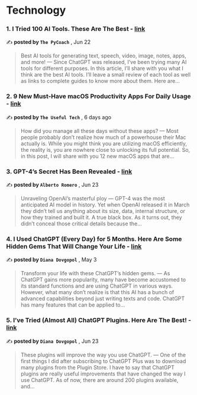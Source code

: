
<h1>Technology</h1>
<h3>1. I Tried 100 AI Tools. These Are The Best - <a href=https://medium.com/artificial-corner/i-tried-100-ai-tools-these-are-the-best-67e2fcef98b2?source=tag_page---------0-85--------------------4dc5e719_6b0a_429a_8784_a38812e71cbd-------17 target="_blank" rel="noopener noreferrer">link</a></h3>

✍️ **posted by `The PyCoach`** , <date>Jun 22</date>

<blockquote>Best AI tools for generating text, speech, video, image, notes, apps, and more! —  Since ChatGPT was released, I’ve been trying many AI tools for different purposes. In this article, I’ll share with you what I think are the best AI tools. I’ll leave a small review of each tool as well as links to complete guides to know more about them. Here are…</blockquote>

<h3>2. 9 New Must-Have macOS Productivity Apps For Daily Usage - <a href=https://medium.com/macoclock/9-new-must-have-macos-productivity-apps-for-daily-usage-fec955b1510c?source=tag_page---------1-85--------------------4dc5e719_6b0a_429a_8784_a38812e71cbd-------17 target="_blank" rel="noopener noreferrer">link</a></h3>

✍️ **posted by `The Useful Tech`** , <date>6 days ago</date>

<blockquote>How did you manage all these days without these apps? —  Most people probably don’t realize how much of a powerhouse their Mac actually is. While you might think you are utilizing macOS efficiently, the reality is, you are nowhere close to unlocking its full potential. So, in this post, I will share with you 12 new macOS apps that are…</blockquote>

<h3>3. GPT-4’s Secret Has Been Revealed - <a href=https://medium.com/@albertoromgar/gpt-4s-secret-has-been-revealed-439db1568180?source=tag_page---------2-85--------------------4dc5e719_6b0a_429a_8784_a38812e71cbd-------17 target="_blank" rel="noopener noreferrer">link</a></h3>

✍️ **posted by `Alberto Romero`** , <date>Jun 23</date>

<blockquote>Unraveling OpenAI’s masterful ploy —  GPT-4 was the most anticipated AI model in history. Yet when OpenAI released it in March they didn’t tell us anything about its size, data, internal structure, or how they trained and built it. A true black box. As it turns out, they didn’t conceal those critical details because the…</blockquote>

<h3>4. I Used ChatGPT (Every Day) for 5 Months. Here Are Some Hidden Gems That Will Change Your Life - <a href=https://medium.com/artificial-corner/i-used-chatgpt-every-day-for-5-months-here-are-some-hidden-gems-that-will-change-your-life-a451e2093097?source=tag_page---------3-85--------------------4dc5e719_6b0a_429a_8784_a38812e71cbd-------17 target="_blank" rel="noopener noreferrer">link</a></h3>

✍️ **posted by `Diana Dovgopol`** , <date>May 3</date>

<blockquote>Transform your life with these ChatGPT’s hidden gems. —  As ChatGPT gains more popularity, many have become accustomed to its standard functions and are using ChatGPT in various ways. However, what many don’t realize is that this AI has a bunch of advanced capabilities beyond just writing texts and code. ChatGPT has many features that can be applied to…</blockquote>

<h3>5. I’ve Tried (Almost All) ChatGPT Plugins. Here Are The Best! - <a href=https://medium.com/artificial-corner/ive-tried-almost-all-chatgpt-plugins-here-are-the-best-ebf5019bfb37?source=tag_page---------4-85--------------------4dc5e719_6b0a_429a_8784_a38812e71cbd-------17 target="_blank" rel="noopener noreferrer">link</a></h3>

✍️ **posted by `Diana Dovgopol`** , <date>Jun 23</date>

<blockquote>These plugins will improve the way you use ChatGPT. —  One of the first things I did after subscribing to ChatGPT Plus was to download many plugins from the Plugin Store. I have to say that ChatGPT plugins are really useful improvements that have changed the way I use ChatGPT. As of now, there are around 200 plugins available, and…</blockquote>

